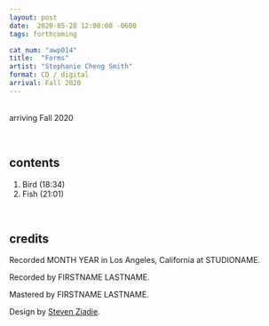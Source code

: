 ```yaml
---
layout: post
date:  2020-05-28 12:00:00 -0600
tags: forthcoming

cat_num: "awp014"
title:  "Forms"
artist: "Stephanie Cheng Smith"
format: CD / digital
arrival: Fall 2020
---
```


<br/>arriving Fall 2020

<br/>

## contents

1. Bird (18:34)
2. Fish (21:01)

<br/>

## credits

Recorded MONTH YEAR in Los Angeles, California at STUDIONAME.

Recorded by FIRSTNAME LASTNAME.

Mastered by FIRSTNAME LASTNAME.

Design by [Steven Ziadie](http://s-ziadie.com/).

<br/>

